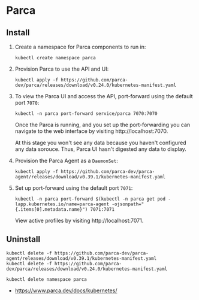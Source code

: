 # Parca

## Install

1. Create a namespace for Parca components to run in:
   ```
   kubectl create namespace parca
   ```
2. Provision Parca to use the API and UI:
   ```
   kubectl apply -f https://github.com/parca-dev/parca/releases/download/v0.24.0/kubernetes-manifest.yaml
   ```
3. To view the Parca UI and access the API, port-forward using the default port `7070`:
   ```
   kubectl -n parca port-forward service/parca 7070:7070
   ```
   Once the Parca is running, and you set up the port-forwarding you can navigate to the web interface by
   visiting http://localhost:7070.

   At this stage you won't see any data because you haven't configured any data sorouce. Thus, Parca UI hasn't digested any data to display.
4. Provision the Parca Agent as a `DaemonSet`:
   ```
   kubectl apply -f https://github.com/parca-dev/parca-agent/releases/download/v0.39.1/kubernetes-manifest.yaml
   ```
5. Set up port-forward using the default port `7071`:
   ```
   kubectl -n parca port-forward $(kubectl -n parca get pod -lapp.kubernetes.io/name=parca-agent -ojsonpath="{.items[0].metadata.name}") 7071:7071
   ```
   View active profiles by visiting http://localhost:7071.

## Uninstall

```
kubectl delete -f https://github.com/parca-dev/parca-agent/releases/download/v0.39.1/kubernetes-manifest.yaml
kubectl delete -f https://github.com/parca-dev/parca/releases/download/v0.24.0/kubernetes-manifest.yaml
```

```
kubectl delete namespace parca
```

* https://www.parca.dev/docs/kubernetes/
